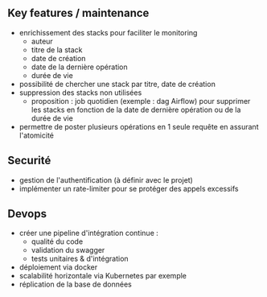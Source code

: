 ## Key features / maintenance
* enrichissement des stacks pour faciliter le monitoring
  * auteur
  * titre de la stack
  * date de création
  * date de la dernière opération
  * durée de vie
* possibilité de chercher une stack par titre, date de création
* suppression des stacks non utilisées
  * proposition : job quotidien (exemple : dag Airflow) pour supprimer les stacks en fonction 
    de la date de dernière opération ou de la durée de vie
* permettre de poster plusieurs opérations en 1 seule requête en assurant l'atomicité

## Securité
* gestion de l'authentification (à définir avec le projet)
* implémenter un rate-limiter pour se protéger des appels excessifs
  
## Devops
* créer une pipeline d'intégration continue :
  * qualité du code
  * validation du swagger
  * tests unitaires & d'intégration
* déploiement via docker
* scalabilité horizontale via Kubernetes par exemple
* réplication de la base de données
